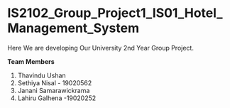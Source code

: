 # IS2102_Group_Project1_IS01_Hotel_Management_System

Here We are developing Our University 2nd Year Group Project.


**Team Members**

1. Thavindu Ushan
2. Sethiya Nisal - 19020562
3. Janani Samarawickrama
4. Lahiru Galhena -19020252
